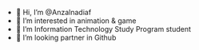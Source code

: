 - 👋 Hi, I’m @Anzalnadiaf
- 👀 I’m interested in animation & game
- 🌱 I’m Information Technology Study Program student
- 💞️ I’m looking partner in Github

<!---
Anzalnadiaf/Anzalnadiaf is a ✨ special ✨ repository because its `README.md` (this file) appears on your GitHub profile.
You can click the Preview link to take a look at your changes.
--->
